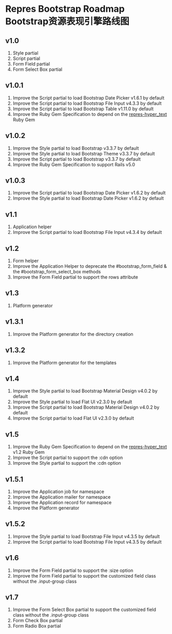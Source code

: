 # Repres Bootstrap Roadmap Bootstrap资源表现引擎路线图

## v1.0
1. Style partial
2. Script partial
3. Form Field partial
4. Form Select Box partial

## v1.0.1
1. Improve the Script partial to load Bootstrap Date Picker v1.6.1 by default
2. Improve the Script partial to load Bootstrap File Input v4.3.3 by default
3. Improve the Script partial to load Bootstrap Table v1.11.0 by default
4. Improve the Ruby Gem Specification to depend on the [repres-hyper_text](https://github.com/topbitdu/repres-hyper_text) Ruby Gem

## v1.0.2
1. Improve the Style partial to load Bootstrap v3.3.7 by default
2. Improve the Style partial to load Bootstrap Theme v3.3.7 by default
3. Improve the Script partial to load Bootstrap v3.3.7 by default
4. Improve the Ruby Gem Specification to support Rails v5.0

## v1.0.3
1. Improve the Script partial to load Bootstrap Date Picker v1.6.2 by default
2. Improve the Style partial to load Bootstrap Date Picker v1.6.2 by default

## v1.1
1. Application helper
2. Improve the Script partial to load Bootstrap File Input v4.3.4 by default

## v1.2
1. Form helper
2. Improve the Application Helper to deprecate the #bootstrap_form_field & the #bootstrap_form_select_box methods
3. Improve the Form Field partial to support the rows attribute

## v1.3
1. Platform generator

## v1.3.1
1. Improve the Platform generator for the directory creation

## v1.3.2
1. Improve the Platform generator for the templates

## v1.4
1. Improve the Style partial to load Bootstrap Material Design v4.0.2 by default
2. Improve the Style partial to load Flat UI v2.3.0 by default
3. Improve the Script partial to load Bootstrap Material Design v4.0.2 by default
4. Improve the Script partial to load Flat UI v2.3.0 by default

## v1.5
1. Improve the Ruby Gem Specification to depend on the [repres-hyper_text](https://github.com/topbitdu/repres-hyper_text) v1.2 Ruby Gem
2. Improve the Script partial to support the :cdn option
3. Improve the Style partial to support the :cdn option

## v1.5.1
1. Improve the Application job for namespace
2. Improve the Application mailer for namespace
3. Improve the Application record for namespace
4. Improve the Platform generator

## v1.5.2
1. Improve the Style partial to load Bootstrap File Input v4.3.5 by default
2. Improve the Script partial to load Bootstrap File Input v4.3.5 by default

## v1.6
1. Improve the Form Field partial to support the :size option
2. Improve the Form Field partial to support the customized field class without the .input-group class

## v1.7
1. Improve the Form Select Box partial to support the customized field class without the .input-group class
2. Form Check Box partial
3. Form Radio Box partial
